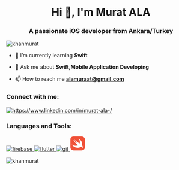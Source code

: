 <h1 align="center">Hi 👋, I'm Murat ALA</h1>
<h3 align="center">A passionate iOS developer from Ankara/Turkey</h3>

<p align="left"> <img src="https://komarev.com/ghpvc/?username=khanmurat&label=Profile%20views&color=0e75b6&style=flat" alt="khanmurat" /> </p>

- 🌱 I’m currently learning **Swift**

- 💬 Ask me about **Swift,Mobile Application Developing**

- 📫 How to reach me **alamuraat@gmail.com**

<h3 align="left">Connect with me:</h3>
<p align="left">
<a href="https://www.linkedin.com/in/alamurat/" target="blank"><img align="center" src="https://raw.githubusercontent.com/rahuldkjain/github-profile-readme-generator/master/src/images/icons/Social/linked-in-alt.svg" alt="https://www.linkedin.com/in/murat-ala-/" height="30" width="40" /></a>
</p>

<h3 align="left">Languages and Tools:</h3>
<p align="left"> <a href="https://firebase.google.com/" target="_blank" rel="noreferrer"> <img src="https://www.vectorlogo.zone/logos/firebase/firebase-icon.svg" alt="firebase" width="40" height="40"/> </a> <a href="https://flutter.dev" target="_blank" rel="noreferrer"> <img src="https://www.vectorlogo.zone/logos/flutterio/flutterio-icon.svg" alt="flutter" width="40" height="40"/> </a> <a href="https://git-scm.com/" target="_blank" rel="noreferrer"> <img src="https://www.vectorlogo.zone/logos/git-scm/git-scm-icon.svg" alt="git" width="40" height="40"/> </a> <a href="https://developer.apple.com/swift/" target="_blank" rel="noreferrer"> <img src="https://raw.githubusercontent.com/devicons/devicon/master/icons/swift/swift-original.svg" alt="swift" width="40" height="40"/> </a> </p>

<p><img align="center" src="https://github-readme-stats.vercel.app/api/top-langs?username=khanmurat&show_icons=true&locale=en&layout=compact" alt="khanmurat" /></p>
